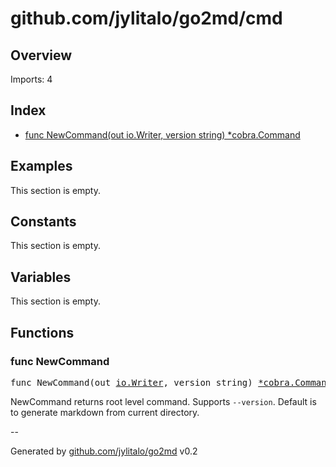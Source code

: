 # github.com/jylitalo/go2md/cmd

## Overview

Imports: 4

## Index
- [func NewCommand(out io.Writer, version string) *cobra.Command](#func-newcommand)

## Examples

This section is empty.

## Constants

This section is empty.

## Variables
This section is empty.

## Functions

### func NewCommand

<pre>
func NewCommand(out <a href="https://pkg.go.dev/io#Writer">io.Writer</a>, version string) <a href="https://pkg.go.dev/github.com/spf13/cobra#Command">*cobra.Command</a>
</pre>
NewCommand returns root level command.
Supports `--version`.
Default is to generate markdown from current directory.



--

Generated by [github.com/jylitalo/go2md](https://github.com/jylitalo/go2cmd/) v0.2

